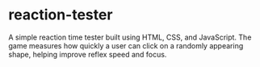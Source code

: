 # reaction-tester
A simple reaction time tester built using HTML, CSS, and JavaScript. The game measures how quickly a user can click on a randomly appearing shape, helping improve reflex speed and focus.
